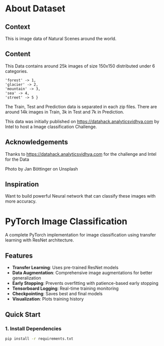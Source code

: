 # About Dataset

## Context

This is image data of Natural Scenes around the world.

## Content

This Data contains around 25k images of size 150x150 distributed under 6 categories.

```{'buildings' -> 0,
'forest' -> 1,
'glacier' -> 2,
'mountain' -> 3,
'sea' -> 4,
'street' -> 5 }
```

The Train, Test and Prediction data is separated in each zip files. There are around 14k images in Train, 3k in Test and 7k in Prediction.

This data was initially published on https://datahack.analyticsvidhya.com by Intel to host a Image classification Challenge.

## Acknowledgements

Thanks to https://datahack.analyticsvidhya.com for the challenge and Intel for the Data

Photo by Jan Böttinger on Unsplash

## Inspiration

Want to build powerful Neural network that can classify these images with more accuracy.






# PyTorch Image Classification

A complete PyTorch implementation for image classification using transfer learning with ResNet architecture.

## Features

- **Transfer Learning**: Uses pre-trained ResNet models
- **Data Augmentation**: Comprehensive image augmentations for better generalization
- **Early Stopping**: Prevents overfitting with patience-based early stopping
- **Tensorboard Logging**: Real-time training monitoring
- **Checkpointing**: Saves best and final models
- **Visualization**: Plots training history

## Quick Start

### 1. Install Dependencies
```bash
pip install -r requirements.txt
